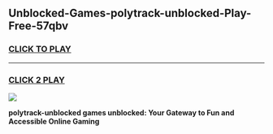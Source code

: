 
## Unblocked-Games-polytrack-unblocked-Play-Free-57qbv
<h3>
<a href="https://premium76.site?title=polytrack-unblocked&ref=19M">CLICK TO PLAY</a></h3>
<hr>

<h3>
<a href="https://premium76.site?title=polytrack-unblocked&ref=19M">CLICK 2 PLAY</a>
  
</h3>

<a href="https://premium76.site?title=polytrack-unblocked&ref=19M"><img src="https://clearcache.store/games.png"></a>


**polytrack-unblocked games unblocked: Your Gateway to Fun and Accessible Online Gaming**
